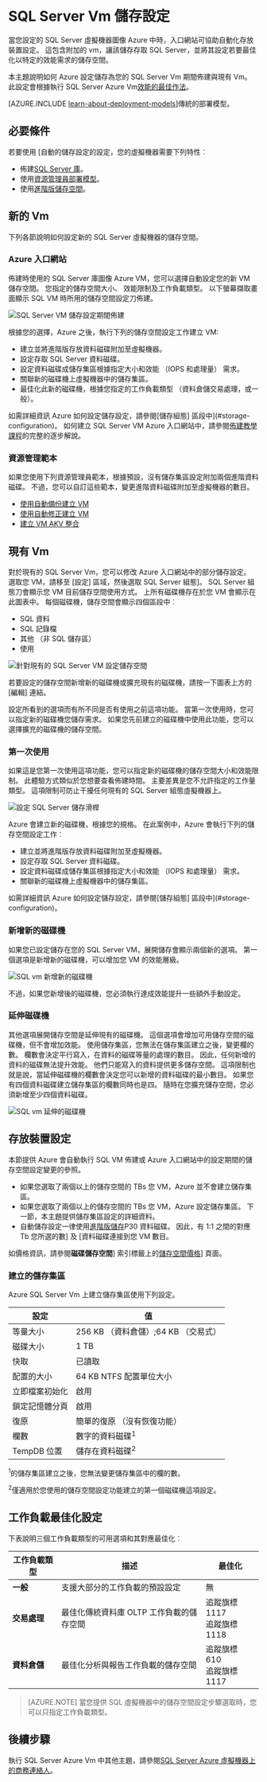 <properties
    pageTitle="SQL Server Vm 儲存設定 |Microsoft Azure"
    description="本主題說明如何 Azure 設定的 SQL Server Vm 期間佈建 （資源管理員部署模型） 儲存空間。 同時也會說明如何設定儲存為您現有的 SQL Server Vm。"
    services="virtual-machines-windows"
    documentationCenter="na"
    authors="ninarn"
    manager="jhubbard"    
    tags="azure-resource-manager"/>
<tags
    ms.service="virtual-machines-windows"
    ms.devlang="na"
    ms.topic="article"
    ms.tgt_pltfrm="vm-windows-sql-server"
    ms.workload="infrastructure-services"
    ms.date="08/04/2016"
    ms.author="ninarn" />

# <a name="storage-configuration-for-sql-server-vms"></a>SQL Server Vm 儲存設定

當您設定的 SQL Server 虛擬機器圖像 Azure 中時，入口網站可協助自動化存放裝置設定。 這包含附加的 vm，讓該儲存存取 SQL Server，並將其設定若要最佳化以特定的效能需求的儲存空間。

本主題說明如何 Azure 設定儲存為您的 SQL Server Vm 期間佈建與現有 Vm。 此設定會根據執行 SQL Server Azure Vm[效能的最佳作法](virtual-machines-windows-sql-performance.md)。

[AZURE.INCLUDE [learn-about-deployment-models](../../includes/learn-about-deployment-models-rm-include.md)]傳統的部署模型。

## <a name="prerequisites"></a>必要條件
若要使用 [自動的儲存設定的設定，您的虛擬機器需要下列特性︰

- 佈建[SQL Server 庫](virtual-machines-windows-sql-server-iaas-overview.md#option-1-deploy-a-sql-vm-per-minute-licensing)。
- 使用[資源管理員部署模型](../resource-manager-deployment-model.md)。
- 使用[進階版儲存空間](../storage/storage-premium-storage.md)。

## <a name="new-vms"></a>新的 Vm
下列各節說明如何設定新的 SQL Server 虛擬機器的儲存空間。

### <a name="azure-portal"></a>Azure 入口網站
佈建時使用的 SQL Server 庫圖像 Azure VM，您可以選擇自動設定您的新 VM 儲存空間。 您指定的儲存空間大小、 效能限制及工作負載類型。 以下螢幕擷取畫面顯示 SQL VM 時所用的儲存空間設定刀佈建。

![SQL Server VM 儲存設定期間佈建](./media/virtual-machines-windows-sql-storage-configuration/sql-vm-storage-configuration-provisioning.png)

根據您的選擇，Azure 之後，執行下列的儲存空間設定工作建立 VM:

- 建立並將進階版存放資料磁碟附加至虛擬機器。
- 設定存取 SQL Server 資料磁碟。
- 設定資料磁碟成儲存集區根據指定大小和效能 （IOPS 和處理量） 需求。
- 關聯新的磁碟機上虛擬機器中的儲存集區。
- 最佳化此新的磁碟機，根據您指定的工作負載類型 （資料倉儲交易處理，或一般）。

如需詳細資訊 Azure 如何設定儲存設定，請參閱[儲存組態] 區段中](#storage-configuration)。 如何建立 SQL Server VM Azure 入口網站中，請參閱[佈建教學課程](virtual-machines-windows-portal-sql-server-provision.md)的完整的逐步解說。

### <a name="resource-manage-templates"></a>資源管理範本
如果您使用下列資源管理員範本，根據預設，沒有儲存集區設定附加兩個進階資料磁碟。 不過，您可以自訂這些範本，變更進階資料磁碟附加至虛擬機器的數目。

- [使用自動備份建立 VM](https://github.com/Azure/azure-quickstart-templates/tree/master/201-vm-sql-full-autobackup)
- [使用自動修正建立 VM](https://github.com/Azure/azure-quickstart-templates/tree/master/201-vm-sql-full-autopatching)
- [建立 VM AKV 整合](https://github.com/Azure/azure-quickstart-templates/tree/master/201-vm-sql-full-keyvault)

## <a name="existing-vms"></a>現有 Vm
對於現有的 SQL Server Vm，您可以修改 Azure 入口網站中的部分儲存設定。 選取您 VM，請移至 [設定] 區域，然後選取 SQL Server 組態]。 SQL Server 組態刀會顯示您 VM 目前儲存空間使用方式。 上所有磁碟機存在於您 VM 會顯示在此圖表中。 每個磁碟機，儲存空間會顯示四個區段中︰

- SQL 資料
- SQL 記錄檔
- 其他 （非 SQL 儲存區）
- 使用

![針對現有的 SQL Server VM 設定儲存空間](./media/virtual-machines-windows-sql-storage-configuration/sql-vm-storage-configuration-existing.png)

若要設定的儲存空間新增新的磁碟機或擴充現有的磁碟機，請按一下圖表上方的 [編輯] 連結。

設定所看到的選項而有所不同是否有使用之前這項功能。 當第一次使用時，您可以指定新的磁碟機您儲存需求。 如果您先前建立的磁碟機中使用此功能，您可以選擇擴充的磁碟機的儲存空間。

### <a name="use-for-the-first-time"></a>第一次使用
如果這是您第一次使用這項功能，您可以指定新的磁碟機的儲存空間大小和效能限制。 此體驗方式類似於您想要查看佈建時間。 主要差異是您不允許指定的工作量類型。 這項限制可防止干擾任何現有的 SQL Server 組態虛擬機器上。

![設定 SQL Server 儲存滑桿](./media/virtual-machines-windows-sql-storage-configuration/sql-vm-storage-usage-sliders.png)

Azure 會建立新的磁碟機，根據您的規格。 在此案例中，Azure 會執行下列的儲存空間設定工作︰

- 建立並將進階版存放資料磁碟附加至虛擬機器。
- 設定存取 SQL Server 資料磁碟。
- 設定資料磁碟成儲存集區根據指定大小和效能 （IOPS 和處理量） 需求。
- 關聯新的磁碟機上虛擬機器中的儲存集區。

如需詳細資訊 Azure 如何設定儲存設定，請參閱[儲存組態] 區段中](#storage-configuration)。

### <a name="add-a-new-drive"></a>新增新的磁碟機
如果您已設定儲存在您的 SQL Server VM，展開儲存會顯示兩個新的選項。 第一個選項是新增新的磁碟機，可以增加您 VM 的效能層級。

![SQL vm 新增新的磁碟機](./media/virtual-machines-windows-sql-storage-configuration/sql-vm-storage-configuration-add-new-drive.png)

不過，如果您新增後的磁碟機，您必須執行達成效能提升一些額外手動設定。

### <a name="extend-the-drive"></a>延伸磁碟機
其他選項展開儲存空間是延伸現有的磁碟機。 這個選項會增加可用儲存空間的磁碟機，但不會增加效能。 使用儲存集區，您無法在儲存集區建立之後，變更欄的數。 欄數會決定平行寫入，在資料的磁碟等量的處理的數目。 因此，任何新增的資料的磁碟無法提升效能。 他們只能寫入的資料提供更多儲存空間。 這項限制也就是說，當延伸磁碟機的欄數會決定您可以新增的資料磁碟的最小數目。 如果您有四個資料磁碟建立儲存集區的欄數同時也是四。 隨時在您擴充儲存空間，您必須新增至少四個資料磁碟。

![SQL vm 延伸的磁碟機](./media/virtual-machines-windows-sql-storage-configuration/sql-vm-storage-extend-a-drive.png)

## <a name="storage-configuration"></a>存放裝置設定
本節提供 Azure 會自動執行 SQL VM 佈建或 Azure 入口網站中的設定期間的儲存空間設定變更的參照。

- 如果您選取了兩個以上的儲存空間的 TBs 您 VM，Azure 並不會建立儲存集區。
- 如果您選取了兩個以上的儲存空間的 TBs 您 VM，Azure 設定儲存集區。 下一節，本主題提供儲存集區設定的詳細資料。
- 自動儲存設定一律使用[進階版儲存](../storage/storage-premium-storage.md)P30 資料磁碟。 因此，有 1:1 之間的對應 Tb 您所選的數] 及 [資料磁碟連接到您 VM 數目。

如價格資訊，請參閱**磁碟儲存空間**] 索引標籤上的[儲存空間價格](https://azure.microsoft.com/pricing/details/storage)] 頁面。

### <a name="creation-of-the-storage-pool"></a>建立的儲存集區
Azure SQL Server Vm 上建立儲存集區使用下列設定。

| 設定 | 值 |
|-----|-----|
| 等量大小  | 256 KB （資料倉儲）;64 KB （交易式） |
| 磁碟大小 | 1 TB |
| 快取 | 已讀取 |
| 配置的大小 | 64 KB NTFS 配置單位大小 |
| 立即檔案初始化 | 啟用 |
| 鎖定記憶體分頁 | 啟用 |
| 復原 | 簡單的復原 （沒有恢復功能） |
| 欄數 | 數字的資料磁碟<sup>1</sup> |
| TempDB 位置 | 儲存在資料磁碟<sup>2</sup> |

<sup>1</sup>的儲存集區建立之後，您無法變更儲存集區中的欄的數。

<sup>2</sup>僅適用於您使用的儲存空間設定功能建立的第一個磁碟機這項設定。

## <a name="workload-optimization-settings"></a>工作負載最佳化設定
下表說明三個工作負載類型的可用選項和其對應最佳化︰

| 工作負載類型 | 描述 | 最佳化 |
|-----|-----|-----|
| **一般** | 支援大部分的工作負載的預設設定 | 無 |
| **交易處理** | 最佳化傳統資料庫 OLTP 工作負載的儲存空間 | 追蹤旗標 1117<br/>追蹤旗標 1118 |
| **資料倉儲** | 最佳化分析與報告工作負載的儲存空間 | 追蹤旗標 610<br/>追蹤旗標 1117 |

>[AZURE.NOTE] 當您提供 SQL 虛擬機器中的儲存空間設定步驟選取時，您可以只指定工作負載類型。

## <a name="next-steps"></a>後續步驟
執行 SQL Server Azure Vm 中其他主題，請參閱[SQL Server Azure 虛擬機器上的商務連絡人](virtual-machines-windows-sql-server-iaas-overview.md)。

